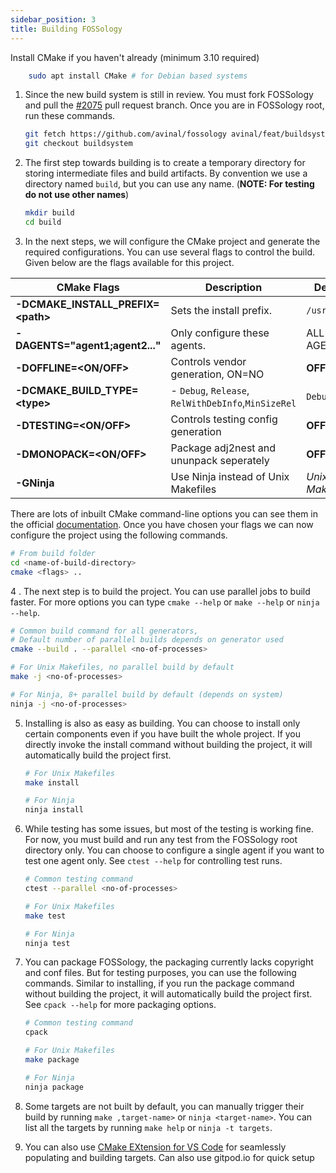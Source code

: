 ```yaml
---
sidebar_position: 3
title: Building FOSSology
---
```

<!--
SPDX-License-Identifier: CC-BY-SA-4.0

SPDX-FileCopyrightText: 2021 Avinal Kumar <avinal.xlvii@gmail.com>
-->

Install CMake if you haven't already (minimum 3.10 required)

```bash
    sudo apt install CMake # for Debian based systems
```

1.  Since the new build system is still in review. You must fork
    FOSSology and pull the
    [\#2075](https://github.com/fossology/fossology/pull/2075) pull
    request branch. Once you are in FOSSology root, run these commands.

    ```bash
    git fetch https://github.com/avinal/fossology avinal/feat/buildsystem:buildsystem
    git checkout buildsystem
    ```

2.  The first step towards building is to create a temporary directory
    for storing intermediate files and build artifacts. By convention we
    use a directory named `build`, but you can use any
    name. (**NOTE: For testing do not use other names**)

    ```bash
    mkdir build
    cd build
    ```

3.  In the next steps, we will configure the CMake project and generate
    the required configurations. You can use several flags to control
    the build. Given below are the flags available for this project.

| CMake Flags            | Description                  | Default     |
| --- | --- | --- |
| **-DCMAKE_INSTALL_PREFIX=<path\>** | Sets the install prefix. | `/usr/local` |
| **-DAGENTS="agent1;agent2..."** | Only configure these agents. | ALL AGENTS  |
| **-DOFFLINE=<ON/OFF\>** | Controls vendor generation, ON=NO  | **OFF**     |
| **-DCMAKE_BUILD_TYPE=<type\>** | -   `Debug`, `Release`, `RelWithDebInfo`,`MinSizeRel`     | `Debug` |
| **-DTESTING=<ON/OFF\>** | Controls testing config generation    | **OFF**   |
| **-DMONOPACK=<ON/OFF\>** | Package adj2nest and ununpack seperately        | **OFF**     |
| **-GNinja**            | Use Ninja instead of Unix Makefiles   | *Unix MakeFiles*      |

There are lots of inbuilt CMake command-line options you can see them in the official [documentation](https://cmake.org/cmake/help/v3.10/manual/cmake.1.html). Once you have chosen your flags we can now configure the project using the following commands.

```bash
# From build folder
cd <name-of-build-directory>
cmake <flags> ..
```

4 .  The next step is to build the project. You can use parallel jobs to build faster. For more options you can type `cmake --help` or `make --help` or `ninja --help`.

```bash
# Common build command for all generators,
# Default number of parallel builds depends on generator used
cmake --build . --parallel <no-of-processes>

# For Unix Makefiles, no parallel build by default
make -j <no-of-processes>

# For Ninja, 8+ parallel build by default (depends on system)
ninja -j <no-of-processes>
```

5.  Installing is also as easy as building. You can choose to install
    only certain components even if you have built the whole project. If
    you directly invoke the install command without building the
    project, it will automatically build the project first.

    ```bash
    # For Unix Makefiles
    make install

    # For Ninja
    ninja install
    ```

6.  While testing has some issues, but most of the testing is working
    fine. For now, you must build and run any test from the FOSSology
    root directory only. You can choose to configure a single agent if
    you want to test one agent only. See `ctest --help` for
    controlling test runs.

    ```bash
    # Common testing command
    ctest --parallel <no-of-processes>

    # For Unix Makefiles
    make test

    # For Ninja
    ninja test
    ```

7.  You can package FOSSology, the packaging currently lacks copyright
    and conf files. But for testing purposes, you can use the following
    commands. Similar to installing, if you run the package command
    without building the project, it will automatically build the
    project first. See `cpack --help` for more packaging
    options.

    ```bash
    # Common testing command
    cpack

    # For Unix Makefiles
    make package

    # For Ninja
    ninja package
    ```
8. Some targets are not built by default, you can manually trigger their build by running `make ,target-name>` or `ninja <target-name>`. You can list all the targets by running `make help` or `ninja -t targets`.

9. You can also use [CMake EXtension for VS Code](https://code.visualstudio.com/docs/cpp/cmake-linux) for seamlessly populating and building targets. Can also use gitpod.io for quick setup
